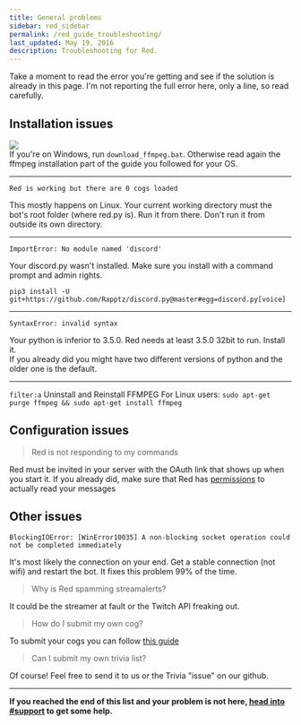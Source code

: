 ```yaml
---
title: General problems
sidebar: red_sidebar
permalink: /red_guide_troubleshooting/
last_updated: May 19, 2016
description: Troubleshooting for Red.
---
```


Take a moment to read the error you're getting and see if the solution is already in this page.  I'm not reporting the full error here, only a line, so read carefully.

## Installation issues  

![](http://i.imgur.com/iyPCJs9.png)  
If you're on Windows, run `download_ffmpeg.bat`. Otherwise read again the ffmpeg installation part of the guide you followed for your OS.

***

`Red is working but there are 0 cogs loaded`

This mostly happens on Linux. Your current working directory must the bot's root folder (where red.py is). Run it from there. Don't run it from outside its own directory.

***

`ImportError: No module named 'discord'`

Your discord.py wasn't installed. Make sure you install with a command prompt and admin rights.

`pip3 install -U git+https://github.com/Rapptz/discord.py@master#egg=discord.py[voice]`

***

`SyntaxError: invalid syntax`

Your python is inferior to 3.5.0. Red needs at least 3.5.0 32bit to run. Install it.  
If you already did you might have two different versions of python and the older one is the default.

***

`filter:a`
Uninstall and Reinstall FFMPEG
For Linux users: `sudo apt-get purge ffmpeg && sudo apt-get install ffmpeg`

## Configuration issues

> Red is not responding to my commands

Red must be invited in your server with the OAuth link that shows up when you start it. If you already did, make sure that Red has  [permissions](https://support.discordapp.com/hc/en-us/articles/206029707?flash_digest=cdf88bf221fe52a4aa2425665c38563efd63723e) to actually read your messages

## Other issues

`BlockingIOError: [WinError10035] A non-blocking socket operation could not be completed immediately`

It's most likely the connection on your end. Get a stable connection (not wifi) and restart the bot. It fixes this problem 99% of the time.

> Why is Red spamming streamalerts?

It could be the streamer at fault or the Twitch API freaking out.

> How do I submit my own cog?

To submit your cogs you can follow [this guide](/Red-Docs/red_cog_how_to_publish/)

> Can I submit my own trivia list?

Of course! Feel free to send it to us or the Trivia "issue" on our github.

***

**If you reached the end of this list and your problem is not here, [head into #support](https://discord.gg/red) to get some help.**
